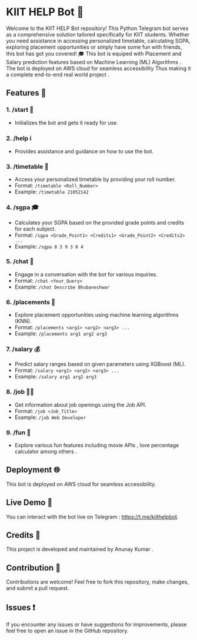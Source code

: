 # KIIT HELP Bot  🤖

Welcome to the KIIT HELP Bot repository! This Python Telegram bot serves as a comprehensive solution tailored specifically for KIIT students. Whether you need assistance in accessing personalized timetable, calculating SGPA, exploring placement opportunities or simply have some fun with friends, this bot has got you covered! 🎓
This bot is equiped with Placement and Salary prediction features based on Machine Learning (ML) Algorithms . The bot is deployed on AWS cloud for seamless accessibility
Thus making it a complete end-to-end real world project .

## Features 🚀

### 1. **/start** 🚀
- Initializes the bot and gets it ready for use.

### 2. **/help** ℹ️
- Provides assistance and guidance on how to use the bot.

### 3. **/timetable** 📅
- Access your personalized timetable by providing your roll number.
- Format: `/timetable <Roll_Number>`
- Example: `/timetable 21052142`

### 4. **/sgpa** 🎓
- Calculates your SGPA based on the provided grade points and credits for each subject.
- Format: `/sgpa <Grade_Point1> <Credits1> <Grade_Point2> <Credits2> ...`
- Example: `/sgpa 8 3 9 3 8 4`

### 5. **/chat** 💬
- Engage in a conversation with the bot for various inquiries.
- Format: `/chat <Your_Query>`
- Example: `/chat Describe Bhubaneshwar`

### 6. **/placements** 💼
- Explore placement opportunities using machine learning algorithms (KNN).
- Format: `/placements <arg1> <arg2> <arg3> ...`
- Example: `/placements arg1 arg2 arg3`

### 7. **/salary** 💰
- Predict salary ranges based on given parameters using XGBoost (ML).
- Format: `/salary <arg1> <arg2> <arg3> ...`
- Example: `/salary arg1 arg2 arg3`

### 8. **/job** 👨‍💼
- Get information about job openings using the Job API.
- Format: `/job <Job_Title>`
- Example: `/job Web Developer`

### 9. **/fun** 🎉
- Explore various fun features including movie APIs , love percentage calculator among others .

## Deployment 🌐

This bot is deployed on AWS cloud for seamless accessibility.

## Live Demo 🔗

You can interact with the bot live on Telegram : https://t.me/kiithelpbot.

## Credits 🙌

This project is developed and maintained by Anunay Kumar .

## Contribution 🤝

Contributions are welcome! Feel free to fork this repository, make changes, and submit a pull request.

## Issues ❗

If you encounter any issues or have suggestions for improvements, please feel free to open an issue in the GitHub repository.

